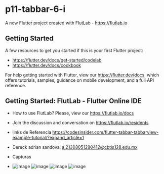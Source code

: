 # p11-tabbar-6-i

A new Flutter project created with FlutLab - https://flutlab.io

## Getting Started

A few resources to get you started if this is your first Flutter project:

- https://flutter.dev/docs/get-started/codelab
- https://flutter.dev/docs/cookbook

For help getting started with Flutter, view our
https://flutter.dev/docs, which offers tutorials,
samples, guidance on mobile development, and a full API reference.

## Getting Started: FlutLab - Flutter Online IDE

- How to use FlutLab? Please, view our https://flutlab.io/docs
- Join the discussion and conversation on https://flutlab.io/residents

- links de Referencia https://codesinsider.com/flutter-tabbar-tabbarview-example-tutorial/?expand_article=1
- Dereck adrian sandoval a.21308051280412@cbtis128.edu.mx
- Capturas
- ![image](https://github.com/Dereck1016/p11-tabbar-6-1/assets/135450780/7007e98e-827f-42d6-8abd-28d6276fcaac)
![image](https://github.com/Dereck1016/p11-tabbar-6-1/assets/135450780/b88d25ac-bb93-4801-80dd-96314cdfa7c5)
![image](https://github.com/Dereck1016/p11-tabbar-6-1/assets/135450780/a7cf968f-91af-4545-bd04-93ae228af19d)
![image](https://github.com/Dereck1016/p11-tabbar-6-1/assets/135450780/1f69e261-8619-4f76-ad9d-0a7c53296b96)

